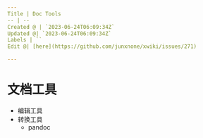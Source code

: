 ```yaml
---
Title | Doc Tools
-- | --
Created @ | `2023-06-24T06:09:34Z`
Updated @| `2023-06-24T06:09:34Z`
Labels | ``
Edit @| [here](https://github.com/junxnone/xwiki/issues/271)

---
```

# 文档工具

- 编辑工具
- 转换工具
  - pandoc
